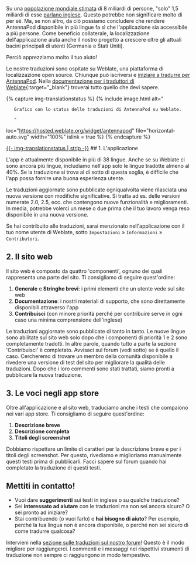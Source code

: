 Su una [popolazione mondiale stimata](https://it.wikipedia.org/wiki/Popolazione_mondiale) di 8 miliardi di persone, "solo" 1,5 miliardi di esse [parlano inglese](https://www.ethnologue.com/insights/ethnologue200/). Questo potrebbe non significare molto di per sé. Ma, se non altro, da ciò possiamo concludere che rendere AntennaPod disponibile in più lingue fa sì che l'applicazione sia accessibile a più persone. Come beneficio collaterale, la localizzazione dell'applicazione aiuta anche il nostro progetto a crescere oltre gli attuali bacini principali di utenti (Germania e Stati Uniti).

Perciò apprezziamo molto il tuo aiuto!

Le nostre traduzioni sono ospitate su Weblate, una piattaforma di localizzazione open source. Chiunque può iscriversi e [iniziare a tradurre per AntennaPod](https://hosted.weblate.org/projects/antennapod). Nella [documentazione per i traduttori di Weblate](https://docs.weblate.org/en/latest/user/translating.html){:target="_blank"} troverai tutto quello che devi sapere.

{% capture img-translationstatus %} {% include image.html alt="

       Grafico con lo status delle traduzioni di AntennaPod su Weblate.

       "

loc="https://hosted.weblate.org/widget/antennapod" file="horizontal-auto.svg" width="100%" islink = true %} {% endcapture %}

<object data="https://hosted.weblate.org/widget/antennapod/horizontal-auto.svg" type="image/svg+xml" width="100%" height="auto" crossorigin="anonymous">
<a href="https://hosted.weblate.org/engage/antennapod" target="_blank">{{- img-translationstatus | strip -}}</a>
</object>## 1. L'applicazione

L'app è attualmente disponibile in più di 38 lingue. Anche se su Weblate ci sono ancora più lingue, includiamo nell'app solo le lingue tradotte almeno al 40%. Se la traduzione si trova al di sotto di questa soglia, è difficile che l'app possa fornire una buona esperienza utente.

Le traduzioni aggiornate sono pubblicate ogniqualvolta viene rilasciata una nuova versione con modifiche significative. Si tratta ad es. delle versioni numerate 2.0, 2.5, ecc. che contengono nuove funzionalità e miglioramenti. In media, potrebbe volerci un mese o due prima che il tuo lavoro venga reso disponibile in una nuova versione.

Se hai contribuito alle traduzioni, sarai menzionato nell'applicazione con il tuo nome utente di Weblate, sotto `Impostazioni` » `Informazioni` » `Contributori`.

## 2. Il sito web

Il sito web è composto da quattro 'componenti', ognuno dei quali rappresenta una parte del sito. Ti consigliamo di seguire quest'ordine:

1. **Generale** e **Stringhe brevi**: i primi elementi che un utente vede sul sito web
1. **Documentazione**: i nostri materiali di supporto, che sono direttamente disponibili attraverso l'app
1. **Contribuisci** (con minore priorità perché per contribuire serve in ogni caso una minima comprensione dell'inglese)

Le traduzioni aggiornate sono pubblicate di tanto in tanto. Le nuove lingue sono abilitate sul sito web solo dopo che i componenti di priorità 1 e 2 sono completamente tradotti. In altre parole, quando tutto a parte la sezione 'Contribuisci' è completato. Avvisaci sul forum (vedi sotto) se è quello il caso. Cercheremo di trovare un membro della comunità disponibile a rivedere una versione di test del sito per migliorare la qualità delle traduzioni. Dopo che i loro commenti sono stati trattati, siamo pronti a pubblicare la nuova traduzione.

## 3. Le voci negli app store

Oltre all'applicazione e al sito web, traduciamo anche i testi che compaiono nei vari app store. Ti consigliamo di seguire quest'ordine:

1. **Descrizione breve**
1. **Descrizione completa**
1. **Titoli degli screenshot**

Dobbiamo rispettare un limite di caratteri per la descrizione breve e per i titoli degli screenshot. Per questo, rivediamo e miglioriamo manualmente questi testi prima di pubblicarli. Facci sapere sul forum quando hai completato la traduzione di questi testi.

## Mettiti in contatto!

* Vuoi dare **suggerimenti** sui testi in inglese o su qualche traduzione?
* Sei **interessato ad aiutare** con le traduzioni ma non sei ancora sicuro? O sei pronto ad iniziare?
* Stai contribuendo (o vuoi farlo) e **hai bisogno di aiuto**? Per esempio, perché la tua lingua non è ancora disponibile, o perché non sei sicuro di come tradurre qualcosa?

Intervieni nella [sezione sulle traduzioni sul nostro forum](https://forum.antennapod.org/c/translations/11)! Questo è il modo migliore per raggiungerci. I commenti e i messaggi nei rispettivi strumenti di traduzione non sempre ci raggiungono in modo tempestivo.
